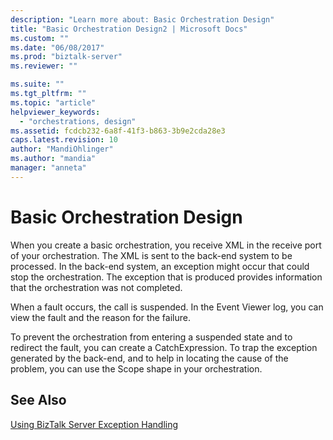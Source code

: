 ```yaml
---
description: "Learn more about: Basic Orchestration Design"
title: "Basic Orchestration Design2 | Microsoft Docs"
ms.custom: ""
ms.date: "06/08/2017"
ms.prod: "biztalk-server"
ms.reviewer: ""

ms.suite: ""
ms.tgt_pltfrm: ""
ms.topic: "article"
helpviewer_keywords: 
  - "orchestrations, design"
ms.assetid: fcdcb232-6a8f-41f3-b863-3b9e2cda28e3
caps.latest.revision: 10
author: "MandiOhlinger"
ms.author: "mandia"
manager: "anneta"
---
```

# Basic Orchestration Design
When you create a basic orchestration, you receive XML in the receive port of your orchestration. The XML is sent to the back-end system to be processed. In the back-end system, an exception might occur that could stop the orchestration. The exception that is produced provides information that the orchestration was not completed.  
  
 When a fault occurs, the call is suspended. In the Event Viewer log, you can view the fault and the reason for the failure.  
  
 To prevent the orchestration from entering a suspended state and to redirect the fault, you can create a CatchExpression. To trap the exception generated by the back-end, and to help in locating the cause of the problem, you can use the Scope shape in your orchestration.  
  
## See Also  
 [Using BizTalk Server Exception Handling](../core/using-biztalk-server-exception-handling3.md)
